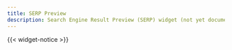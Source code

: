 ```yaml
---
title: SERP Preview
description: Search Engine Result Preview (SERP) widget (not yet documented)
---
```


{{< widget-notice >}}
